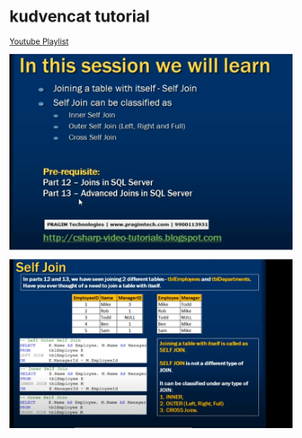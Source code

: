 # kudvencat tutorial  
[Youtube Playlist](https://youtube.com/playlist?list=PL08903FB7ACA1C2FB)  



![alt text](slide01.jpg)  

![alt text](slide02.jpg)
